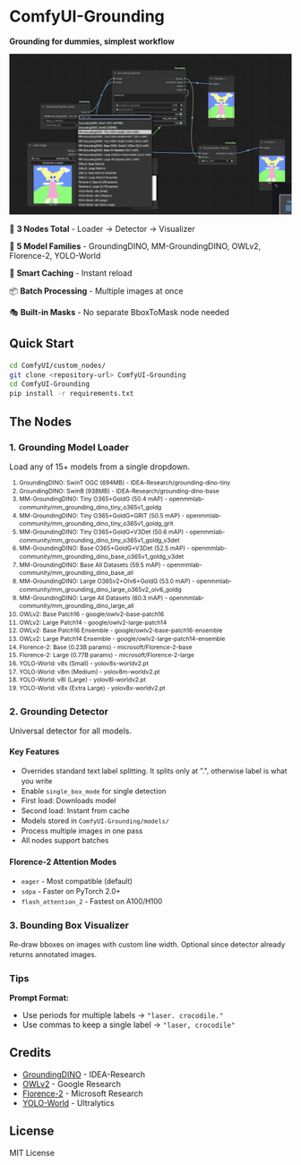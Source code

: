 # ComfyUI-Grounding

**Grounding for dummies, simplest workflow**

![Simple Workflow](docs/simple.png)

🎯 **3 Nodes Total** - Loader → Detector → Visualizer

🚀 **5 Model Families** - GroundingDINO, MM-GroundingDINO, OWLv2, Florence-2, YOLO-World

💾 **Smart Caching** - Instant reload

📦 **Batch Processing** - Multiple images at once

🎭 **Built-in Masks** - No separate BboxToMask node needed

## Quick Start

```bash
cd ComfyUI/custom_nodes/
git clone <repository-url> ComfyUI-Grounding
cd ComfyUI-Grounding
pip install -r requirements.txt
```

## The Nodes


### 1. Grounding Model Loader
Load any of 15+ models from a single dropdown.

<div style="font-size: 0.75em; line-height: 1.4;">

  1. GroundingDINO: SwinT OGC (694MB) - IDEA-Research/grounding-dino-tiny
  2. GroundingDINO: SwinB (938MB) - IDEA-Research/grounding-dino-base
  3. MM-GroundingDINO: Tiny O365+GoldG (50.4 mAP) - openmmlab-community/mm_grounding_dino_tiny_o365v1_goldg
  4. MM-GroundingDINO: Tiny O365+GoldG+GRIT (50.5 mAP) - openmmlab-community/mm_grounding_dino_tiny_o365v1_goldg_grit
  5. MM-GroundingDINO: Tiny O365+GoldG+V3Det (50.6 mAP) - openmmlab-community/mm_grounding_dino_tiny_o365v1_goldg_v3det
  6. MM-GroundingDINO: Base O365+GoldG+V3Det (52.5 mAP) - openmmlab-community/mm_grounding_dino_base_o365v1_goldg_v3det
  7. MM-GroundingDINO: Base All Datasets (59.5 mAP) - openmmlab-community/mm_grounding_dino_base_all
  8. MM-GroundingDINO: Large O365v2+OIv6+GoldG (53.0 mAP) - openmmlab-community/mm_grounding_dino_large_o365v2_oiv6_goldg
  9. MM-GroundingDINO: Large All Datasets (60.3 mAP) - openmmlab-community/mm_grounding_dino_large_all
  10. OWLv2: Base Patch16 - google/owlv2-base-patch16
  11. OWLv2: Large Patch14 - google/owlv2-large-patch14
  12. OWLv2: Base Patch16 Ensemble - google/owlv2-base-patch16-ensemble
  13. OWLv2: Large Patch14 Ensemble - google/owlv2-large-patch14-ensemble
  14. Florence-2: Base (0.23B params) - microsoft/Florence-2-base
  15. Florence-2: Large (0.77B params) - microsoft/Florence-2-large
  16. YOLO-World: v8s (Small) - yolov8s-worldv2.pt
  17. YOLO-World: v8m (Medium) - yolov8m-worldv2.pt
  18. YOLO-World: v8l (Large) - yolov8l-worldv2.pt
  19. YOLO-World: v8x (Extra Large) - yolov8x-worldv2.pt
</div>

### 2. Grounding Detector
Universal detector for all models.

#### Key Features

<div style="font-size: 0.9em; line-height: 1.4;">

- Overrides standard text label splitting. It splits only at ".", otherwise label is what you write
- Enable `single_box_mode` for single detection
- First load: Downloads model
- Second load: Instant from cache
- Models stored in `ComfyUI-Grounding/models/`
- Process multiple images in one pass
- All nodes support batches
</div>

#### Florence-2 Attention Modes

<div style="font-size: 0.9em; line-height: 1.4;">

- `eager` - Most compatible (default)
- `sdpa` - Faster on PyTorch 2.0+
- `flash_attention_2` - Fastest on A100/H100
</div>

### 3. Bounding Box Visualizer
<div style="font-size: 0.9em; line-height: 1.4;">

Re-draw bboxes on images with custom line width. Optional since detector already returns annotated images.
</div>

### Tips

**Prompt Format:**
- Use periods for multiple labels → `"laser. crocodile."`
- Use commas to keep a single label → `"laser, crocodile"`

## Credits

- [GroundingDINO](https://github.com/IDEA-Research/GroundingDINO) - IDEA-Research
- [OWLv2](https://huggingface.co/google/owlv2-base-patch16) - Google Research
- [Florence-2](https://huggingface.co/microsoft/Florence-2-base) - Microsoft Research
- [YOLO-World](https://github.com/ultralytics/ultralytics) - Ultralytics

## License

MIT License